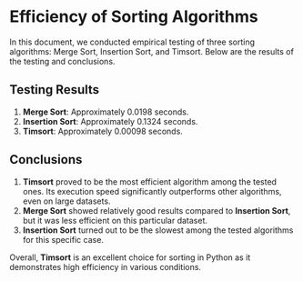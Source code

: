 # Efficiency of Sorting Algorithms

In this document, we conducted empirical testing of three sorting algorithms: Merge Sort, Insertion Sort, and Timsort. Below are the results of the testing and conclusions.

## Testing Results

1. **Merge Sort**: Approximately 0.0198 seconds.
2. **Insertion Sort**: Approximately 0.1324 seconds.
3. **Timsort**: Approximately 0.00098 seconds.

## Conclusions

1. **Timsort** proved to be the most efficient algorithm among the tested ones. Its execution speed significantly outperforms other algorithms, even on large datasets.
2. **Merge Sort** showed relatively good results compared to **Insertion Sort**, but it was less efficient on this particular dataset.
3. **Insertion Sort** turned out to be the slowest among the tested algorithms for this specific case.

Overall, **Timsort** is an excellent choice for sorting in Python as it demonstrates high efficiency in various conditions.
